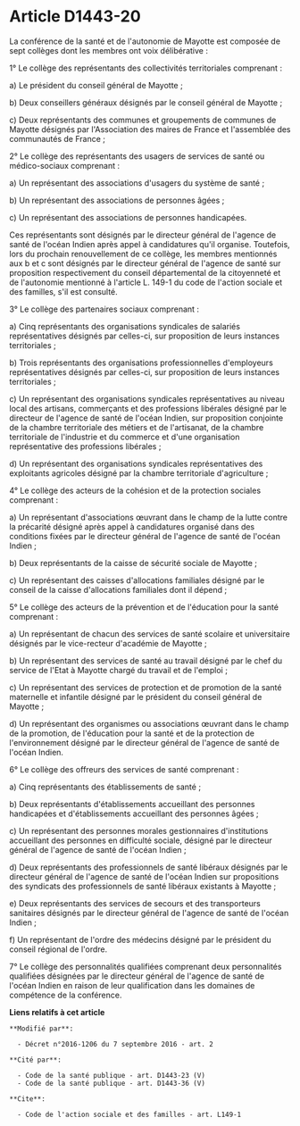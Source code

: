 # Article D1443-20

La conférence de la santé et de l'autonomie de Mayotte est composée de sept collèges dont les membres ont voix
délibérative : 

1° Le collège des représentants des collectivités territoriales comprenant : 

a) Le président du conseil général de Mayotte ; 

b) Deux conseillers généraux désignés par le conseil général de Mayotte ; 

c) Deux représentants des communes et groupements de communes de Mayotte désignés par l'Association des maires de France et
l'assemblée des communautés de France ; 

2° Le collège des représentants des usagers de services de santé ou médico-sociaux comprenant : 

a) Un représentant des associations d'usagers du système de santé ; 

b) Un représentant des associations de personnes âgées ; 

c) Un représentant des associations de personnes handicapées. 

Ces représentants sont désignés par le directeur général de l'agence de santé de l'océan Indien après appel à candidatures
qu'il organise. Toutefois, lors du prochain renouvellement de ce collège, les membres mentionnés aux b et c sont désignés par
le directeur général de l'agence de santé sur proposition respectivement du conseil départemental de la citoyenneté et de
l'autonomie mentionné à l'article L. 149-1 du code de l'action sociale et des familles, s'il est consulté. 

3° Le collège des partenaires sociaux comprenant : 

a) Cinq représentants des organisations syndicales de salariés représentatives désignés par celles-ci, sur proposition de
leurs instances territoriales ; 

b) Trois représentants des organisations professionnelles d'employeurs représentatives désignés par celles-ci, sur
proposition de leurs instances territoriales ; 

c) Un représentant des organisations syndicales représentatives au niveau local des artisans, commerçants et des professions
libérales désigné par le directeur de l'agence de santé de l'océan Indien, sur proposition conjointe de la chambre
territoriale des métiers et de l'artisanat, de la chambre territoriale de l'industrie et du commerce et d'une organisation
représentative des professions libérales ; 

d) Un représentant des organisations syndicales représentatives des exploitants agricoles désigné par la chambre territoriale
d'agriculture ; 

4° Le collège des acteurs de la cohésion et de la protection sociales comprenant : 

a) Un représentant d'associations œuvrant dans le champ de la lutte contre la précarité désigné après appel à candidatures
organisé dans des conditions fixées par le directeur général de l'agence de santé de l'océan Indien ; 

b) Deux représentants de la caisse de sécurité sociale de Mayotte ; 

c) Un représentant des caisses d'allocations familiales désigné par le conseil de la caisse d'allocations familiales dont il
dépend ; 

5° Le collège des acteurs de la prévention et de l'éducation pour la santé comprenant : 

a) Un représentant de chacun des services de santé scolaire et universitaire désignés par le vice-recteur d'académie de
Mayotte ; 

b) Un représentant des services de santé au travail désigné par le chef du service de l'Etat à Mayotte chargé du travail et
de l'emploi ; 

c) Un représentant des services de protection et de promotion de la santé maternelle et infantile désigné par le président du
conseil général de Mayotte ; 

d) Un représentant des organismes ou associations œuvrant dans le champ de la promotion, de l'éducation pour la santé et de
la protection de l'environnement désigné par le directeur général de l'agence de santé de l'océan Indien. 

6° Le collège des offreurs des services de santé comprenant : 

a) Cinq représentants des établissements de santé ; 

b) Deux représentants d'établissements accueillant des personnes handicapées et d'établissements accueillant des personnes
âgées ; 

c) Un représentant des personnes morales gestionnaires d'institutions accueillant des personnes en difficulté sociale,
désigné par le directeur général de l'agence de santé de l'océan Indien ; 

d) Deux représentants des professionnels de santé libéraux désignés par le directeur général de l'agence de santé de l'océan
Indien sur propositions des syndicats des professionnels de santé libéraux existants à Mayotte ; 

e) Deux représentants des services de secours et des transporteurs sanitaires désignés par le directeur général de l'agence
de santé de l'océan Indien ; 

f) Un représentant de l'ordre des médecins désigné par le président du conseil régional de l'ordre. 

7° Le collège des personnalités qualifiées comprenant deux personnalités qualifiées désignées par le directeur général de
l'agence de santé de l'océan Indien en raison de leur qualification dans les domaines de compétence de la conférence.

**Liens relatifs à cet article**

	**Modifié par**:

	  - Décret n°2016-1206 du 7 septembre 2016 - art. 2

	**Cité par**:

	  - Code de la santé publique - art. D1443-23 (V)
	  - Code de la santé publique - art. D1443-36 (V)

	**Cite**:

	  - Code de l'action sociale et des familles - art. L149-1
